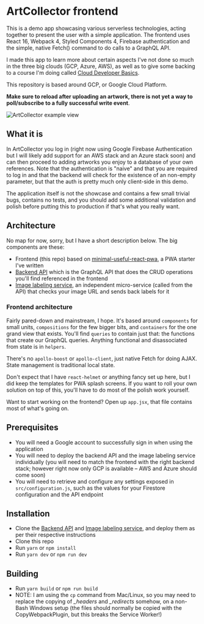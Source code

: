 # ArtCollector frontend

This is a demo app showcasing various serverless technologies, acting together to present the user with a simple application. The frontend uses React 16, Webpack 4, Styled Components 4, Firebase authentication and the simple, native Fetch() command to do calls to a GraphQL API.

I made this app to learn more about certain aspects I've not done so much in the three big clouds (GCP, Azure, AWS), as well as to give some backing to a course I'm doing called [Cloud Developer Basics](https://medium.com/wearehumblebee/what-is-the-cloud-59a435cf384d).

This repository is based around GCP, or Google Cloud Platform.

**Make sure to reload after uploading an artwork, there is not yet a way to poll/subscribe to a fully successful write event**.

![ArtCollector example view](docimages/artcollector.png)

## What it is

In ArtCollector you log in (right now using Google Firebase Authentication but I will likely add support for an AWS stack and an Azure stack soon) and can then proceed to adding artworks you enjoy to a database of your own references. Note that the authentication is "naive" and that you are required to log in and that the backend will check for the existence of an non-empty parameter, but that the auth is pretty much only client-side in this demo.

The application itself is not the showcase and contains a few small trivial bugs, contains no tests, and you should add some additional validation and polish before putting this to production if that's what you really want.

## Architecture

No map for now, sorry, but I have a short description below. The big components are these:

- Frontend (this repo) based on [minimal-useful-react-pwa](https://github.com/mikaelvesavuori/minimal-useful-react-pwa), a PWA starter I've written
- [Backend API]() which is the GraphQL API that does the CRUD operations you'll find referenced in the frontend
- [Image labeling service](), an independent micro-service (called from the API) that checks your image URL and sends back labels for it

### Frontend architecture

Fairly pared-down and mainstream, I hope. It's based around `components` for small units, `compositions` for the few bigger bits, and `containers` for the one grand view that exists. You'll find `queries` to contain just that: the functions that create our GraphQL queries. Anything functional and disassociated from state is in `helpers`.

There's no `apollo-boost` or `apollo-client`, just native Fetch for doing AJAX. State management is traditional local state.

Don't expect that I have `react-helmet` or anything fancy set up here, but I did keep the templates for PWA splash screens. If you want to roll your own solution on top of this, you'll have to do most of the polish work yourself.

Want to start working on the frontend? Open up `app.jsx`, that file contains most of what's going on.

## Prerequisites

- You will need a Google account to successfully sign in when using the application
- You will need to deploy the backend API and the image labeling service individually (you will need to match the frontend with the right backend stack; however right now only GCP is available – AWS and Azure should come soon)
- You will need to retrieve and configure any settings exposed in `src/configuration.js`, such as the values for your Firestore configuration and the API endpoint

## Installation

- Clone the [Backend API]() and [Image labeling service](), and deploy them as per their respective instructions
- Clone this repo
- Run `yarn` or `npm install`
- Run `yarn dev` or `npm run dev`

## Building

- Run `yarn build` or `npm run build`
- NOTE: I am using the `cp` command from Mac/Linux, so you may need to replace the copying of _\_headers_ and _\_redirects_ somehow, on a non-Bash Windows setup (the files should normally be copied with the CopyWebpackPlugin, but this breaks the Service Worker!)

